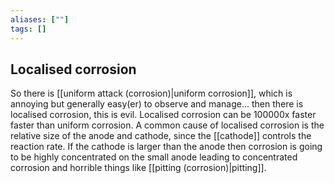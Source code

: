 ```yaml
---
aliases: [""]
tags: []
---
```


## Localised corrosion

So there is [[uniform attack (corrosion)|uniform corrosion]], which is annoying but generally easy(er) to observe and manage... then there is localised corrosion, this is evil. Localised corrosion can be 100000x faster faster than uniform corrosion. A common cause of localised corrosion is the relative size of the anode and cathode, since the [[cathode]] controls the reaction rate. If the cathode is larger than the anode then corrosion is going to be highly concentrated on the small anode leading to concentrated corrosion and horrible things like [[pitting (corrosion)|pitting]].

